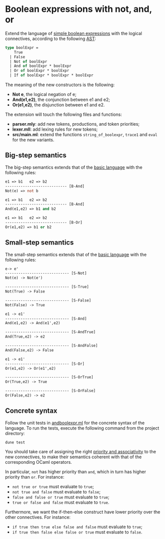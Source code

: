 # Boolean expressions with not, and, or

Extend the language of [simple boolean expressions](../boolexpr) with the logical connectives, according to the following [AST](src/ast.ml):
```ocaml
type boolExpr =
    True
  | False
  | Not of boolExpr
  | And of boolExpr * boolExpr
  | Or of boolExpr * boolExpr
  | If of boolExpr * boolExpr * boolExpr
```

The meaning of the new constructors is the following:
- **Not e**, the logical negation of e;
- **And(e1,e2)**, the conjunction between e1 and e2;
- **Or(e1,e2)**, the disjunction between e1 and e2.

The extension will touch the following files and functions:
- **parser.mly**: add new tokens, productions, and token priorities;
- **lexer.mll**: add lexing rules for new tokens;
- **src/main.ml**: extend the functions `string_of_boolexpr`, `trace1` and `eval` for the new variants.

## Big-step semantics

The big-step semantics extends that of the [basic language](../boolexpr#big-step-semantics) with the following rules:
```ocaml
e1 => b1   e2 => b2
---------------------------- [B-And]
Not(e) => not b

e1 => b1   e2 => b2
---------------------------- [B-And]
And(e1,e2) => b1 and b2

e1 => b1   e2 => b2
---------------------------- [B-Or]
Or(e1,e2) => b1 or b2
```

## Small-step semantics

The small-step semantics extends that of the [basic language](../boolexpr#small-step-semantics) with the following rules:
```ocaml
e-> e'
----------------------------- [S-Not]
Not(e) -> Not(e') 

----------------------------- [S-True]
Not(True) -> False 

----------------------------- [S-False]
Not(False) -> True 

e1 -> e1'
----------------------------- [S-And]
And(e1,e2) -> And(e1',e2) 

----------------------------- [S-AndTrue]
And(True,e2) -> e2

----------------------------- [S-AndFalse]
And(False,e2) -> False

e1 -> e1'
----------------------------- [S-Or]
Or(e1,e2) -> Or(e1',e2) 

----------------------------- [S-OrTrue]
Or(True,e2) -> True

----------------------------- [S-OrFalse]
Or(False,e2) -> e2

```

## Concrete syntax

Follow the unit tests in [andboolexpr.ml](test/andboolexpr.ml) for the concrete syntax of the language. 
To run the tests, execute the following command from the project directory:
```
dune test
```

You should take care of assigning the right [priority and associativity](http://gallium.inria.fr/~fpottier/menhir/manual.html#sec12) 
to the new connectives, to make their semantics coherent with that of the corresponding OCaml operators. 

In particular, `not` has higher priority than `and`, which in turn has higher priority than `or`.
For instance:
- `not true or true` must evaluate to `true`;
- `not true and false` must evaluate to `false`;
- `false and false or true` must evaluate to `true`;
- `true or false and false` must evaluate to `true`.

Furthermore, we want the if-then-else construct have lower priority over the other connectives. For instance:
- `if true then true else false and false` must evaluate to `true`;
- `if true then false else false or true`  must evaluate to `false`.
